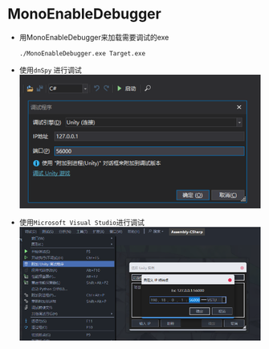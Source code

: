 # MonoEnableDebugger
- 用MonoEnableDebugger来加载需要调试的exe
    ```bash
    ./MonoEnableDebugger.exe Target.exe
    ```
- 使用`dnSpy` 进行调试
    ![Image text](https://raw.githubusercontent.com/cokkeijigen/MonoEnableDebugger/master/Pictures/dnspy_dbg.png)

- 使用`Microsoft Visual Studio`进行调试
    ![Image text](https://raw.githubusercontent.com/cokkeijigen/MonoEnableDebugger/master/Pictures/vs_dbg.png)